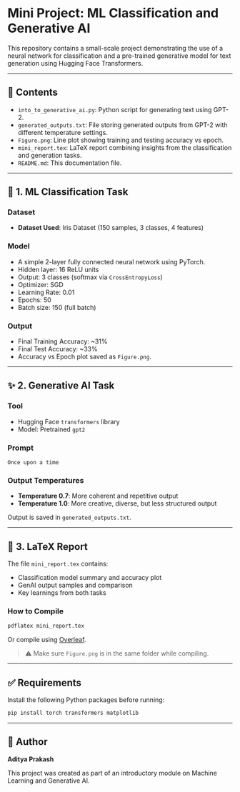 # Mini Project: ML Classification and Generative AI

This repository contains a small-scale project demonstrating the use of a neural network for classification and a pre-trained generative model for text generation using Hugging Face Transformers.

---

## 📁 Contents

- `into_to_generative_ai.py`: Python script for generating text using GPT-2.
- `generated_outputs.txt`: File storing generated outputs from GPT-2 with different temperature settings.
- `Figure.png`: Line plot showing training and testing accuracy vs epoch.
- `mini_report.tex`: LaTeX report combining insights from the classification and generation tasks.
- `README.md`: This documentation file.

---

## 🔧 1. ML Classification Task

### Dataset
- **Dataset Used**: Iris Dataset (150 samples, 3 classes, 4 features)

### Model
- A simple 2-layer fully connected neural network using PyTorch.
- Hidden layer: 16 ReLU units  
- Output: 3 classes (softmax via `CrossEntropyLoss`)  
- Optimizer: SGD  
- Learning Rate: 0.01  
- Epochs: 50  
- Batch size: 150 (full batch)

### Output
- Final Training Accuracy: ~31%  
- Final Test Accuracy: ~33%  
- Accuracy vs Epoch plot saved as `Figure.png`.

---

## ✨ 2. Generative AI Task

### Tool
- Hugging Face `transformers` library  
- Model: Pretrained `gpt2`

### Prompt
```
Once upon a time
```

### Output Temperatures
- **Temperature 0.7**: More coherent and repetitive output  
- **Temperature 1.0**: More creative, diverse, but less structured output

Output is saved in `generated_outputs.txt`.

---

## 📝 3. LaTeX Report

The file `mini_report.tex` contains:
- Classification model summary and accuracy plot  
- GenAI output samples and comparison  
- Key learnings from both tasks

### How to Compile
```bash
pdflatex mini_report.tex
```

Or compile using [Overleaf](https://overleaf.com).

> ⚠️ Make sure `Figure.png` is in the same folder while compiling.

---

## ✅ Requirements

Install the following Python packages before running:
```bash
pip install torch transformers matplotlib
```

---

## 🙋 Author

**Aditya Prakash**

This project was created as part of an introductory module on Machine Learning and Generative AI.
